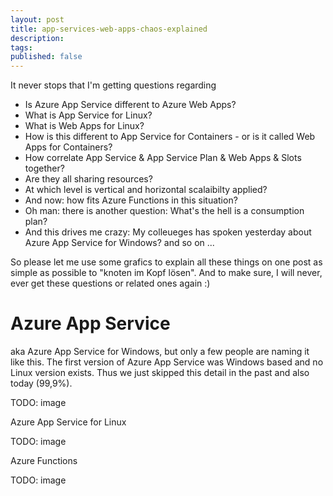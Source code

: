 ```yaml
---
layout: post
title: app-services-web-apps-chaos-explained
description: 
tags: 
published: false
---
```

It never stops that I'm getting questions regarding
- Is Azure App Service different to Azure Web Apps?
- What is App Service for Linux?
- What is Web Apps for Linux?
- How is this different to App Service for Containers - or is it called Web Apps for Containers?
- How correlate App Service & App Service Plan & Web Apps & Slots together?
- Are they all sharing resources?
- At which level is vertical and horizontal scalaibilty applied?
- And now: how fits Azure Functions in this situation?
- Oh man: there is another question: What's the hell is a consumption plan?
- And this drives me crazy: My colleueges has spoken yesterday about Azure App Service for Windows?
and so on ...

So please let me use some grafics to explain all these things on one post as simple as possible to "knoten im Kopf lösen".
And to make sure, I will never, ever get these questions or related ones again :)

# Azure App Service
aka Azure App Service for Windows, but only a few people are naming it like this.
The first version of Azure App Service was Windows based and no Linux version exists.
Thus we just skipped this detail in the past and also today (99,9%).

TODO: image


Azure App Service for Linux

TODO: image


Azure Functions

TODO: image

